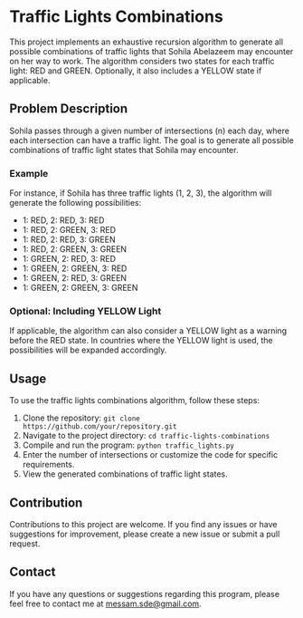 # Traffic Lights Combinations

This project implements an exhaustive recursion algorithm to generate all possible combinations of traffic lights that Sohila Abelazeem may encounter on her way to work. The algorithm considers two states for each traffic light: RED and GREEN. Optionally, it also includes a YELLOW state if applicable.

## Problem Description

Sohila passes through a given number of intersections (n) each day, where each intersection can have a traffic light. The goal is to generate all possible combinations of traffic light states that Sohila may encounter.

### Example

For instance, if Sohila has three traffic lights (1, 2, 3), the algorithm will generate the following possibilities:

- 1: RED, 2: RED, 3: RED
- 1: RED, 2: GREEN, 3: RED
- 1: RED, 2: RED, 3: GREEN
- 1: RED, 2: GREEN, 3: GREEN
- 1: GREEN, 2: RED, 3: RED
- 1: GREEN, 2: GREEN, 3: RED
- 1: GREEN, 2: RED, 3: GREEN
- 1: GREEN, 2: GREEN, 3: GREEN

### Optional: Including YELLOW Light

If applicable, the algorithm can also consider a YELLOW light as a warning before the RED state. In countries where the YELLOW light is used, the possibilities will be expanded accordingly.

## Usage

To use the traffic lights combinations algorithm, follow these steps:

1. Clone the repository: `git clone https://github.com/your/repository.git`
2. Navigate to the project directory: `cd traffic-lights-combinations`
3. Compile and run the program: `python traffic_lights.py`
4. Enter the number of intersections or customize the code for specific requirements.
5. View the generated combinations of traffic light states.

## Contribution

Contributions to this project are welcome. If you find any issues or have suggestions for improvement, please create a new issue or submit a pull request.

## Contact

If you have any questions or suggestions regarding this program, please feel free to contact me at [messam.sde@gmail.com](mailto:messam.sde@gmail.com).

